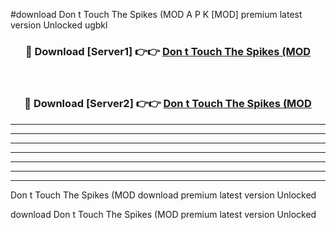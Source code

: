 #download Don t Touch The Spikes (MOD A P K [MOD] premium latest version Unlocked ugbkl 



<div align="center">
<h3>🔴 Download [Server1] 👉👉 <a href="https://apkdownload3.web.app/">Don t Touch The Spikes (MOD</a></h3><br>

<h3>🔴 Download [Server2] 👉👉 <a href="https://apkdownload3.web.app/">Don t Touch The Spikes (MOD</a></h3>
</div>





----------------------------------------------------------

----------------------------------------------------------

----------------------------------------------------------

----------------------------------------------------------

----------------------------------------------------------

----------------------------------------------------------

----------------------------------------------------------

Don t Touch The Spikes (MOD download premium latest version Unlocked

download Don t Touch The Spikes (MOD premium latest version Unlocked
